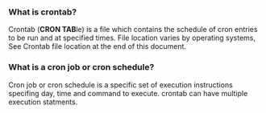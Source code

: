 ### What is crontab?
Crontab (**CRON TAB**le) is a file which contains the schedule of cron entries to be run and at specified times. File location varies by operating systems, See Crontab file location at the end of this document.

### What is a cron job or cron schedule?
Cron job or cron schedule is a specific set of execution instructions specifing day, time and command to execute. crontab can have multiple execution statments.
